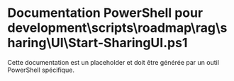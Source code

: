 # Documentation PowerShell pour development\scripts\roadmap\rag\sharing\UI\Start-SharingUI.ps1

Cette documentation est un placeholder et doit être générée par un outil PowerShell spécifique.
